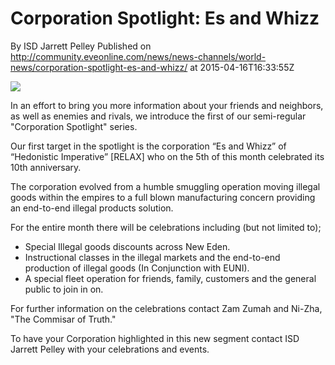 # Corporation Spotlight: Es and Whizz
By  ISD Jarrett Pelley
Published on http://community.eveonline.com/news/news-channels/world-news/corporation-spotlight-es-and-whizz/ at 2015-04-16T16:33:55Z

![](http://web.ccpgamescdn.com/newssystem/media/67108/1/IC.png)

In an effort to bring you more information about your friends and neighbors, as well as enemies and rivals, we introduce the first of our semi-regular "Corporation Spotlight" series.

Our first target in the spotlight is the corporation “Es and Whizz” of “Hedonistic Imperative” [RELAX] who on the 5th of this month celebrated its 10th anniversary.

The corporation evolved from a humble smuggling operation moving illegal goods within the empires to a full blown manufacturing concern providing an end-to-end illegal products solution.

For the entire month there will be celebrations including (but not limited to);

- Special Illegal goods discounts across New Eden.
- Instructional classes in the illegal markets and the end-to-end production of illegal goods (In Conjunction with EUNI).
- A special fleet operation for friends, family, customers and the general public to join in on.

For further information on the celebrations contact Zam Zumah and Ni-Zha, "The Commisar of Truth."

To have your Corporation highlighted in this new segment contact ISD Jarrett Pelley with your celebrations and events.

